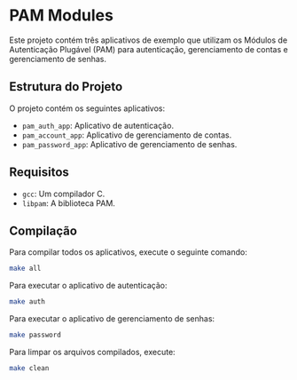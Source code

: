 # PAM Modules

Este projeto contém três aplicativos de exemplo que utilizam os Módulos de Autenticação Plugável (PAM) para autenticação, gerenciamento de contas e gerenciamento de senhas.

## Estrutura do Projeto

O projeto contém os seguintes aplicativos:
- `pam_auth_app`: Aplicativo de autenticação.
- `pam_account_app`: Aplicativo de gerenciamento de contas.
- `pam_password_app`: Aplicativo de gerenciamento de senhas.

## Requisitos

- `gcc`: Um compilador C.
- `libpam`: A biblioteca PAM.

## Compilação

Para compilar todos os aplicativos, execute o seguinte comando:

```bash
make all
```

Para executar o aplicativo de autenticação:

```bash
make auth
```

Para executar o aplicativo de gerenciamento de senhas:

```bash
make password
```

Para limpar os arquivos compilados, execute:

```bash
make clean
```
